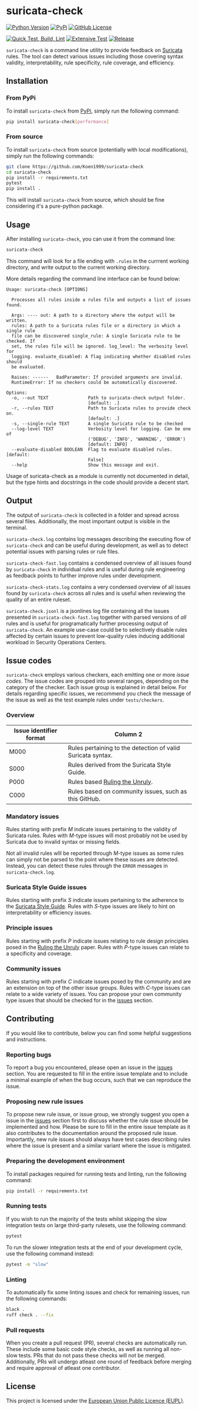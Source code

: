 # suricata-check

[![Python Version](https://img.shields.io/pypi/pyversions/suricata-check)](https://www.python.org)
[![PyPi](https://img.shields.io/pypi/status/suricata-check)](https://pypi.org/project/suricata-check)
[![GitHub License](https://img.shields.io/github/license/Koen1999/suricata-check)](https://github.com/Koen1999/suricata-check/blob/master/LICENSE)

[![Quick Test, Build, Lint](https://github.com/Koen1999/suricata-check/actions/workflows/python-pr.yml/badge.svg?event=push)](https://github.com/Koen1999/suricata-check/actions/workflows/python-pr.yml)
[![Extensive Test](https://github.com/Koen1999/suricata-check/actions/workflows/python-push.yml/badge.svg)](https://github.com/Koen1999/suricata-check/actions/workflows/python-push.yml)
[![Release](https://github.com/Koen1999/suricata-check/actions/workflows/python-release.yml/badge.svg)](https://github.com/Koen1999/suricata-check/actions/workflows/python-release.yml)

`suricata-check` is a command line utility to provide feedback on [Suricata](https://github.com/OISF/suricata) rules.
The tool can detect various issues including those covering syntax validity, interpretability, rule specificity, rule coverage, and efficiency.

## Installation

### From PyPi

To install `suricata-check` from [PyPi](https://pypi.org/project/suricata-check/), simply run the following command:

```bash
pip install suricata-check[performance]
```

### From source

To install `suricata-check` from source (potentially with local modifications), simply run the following commands:

```bash
git clone https://github.com/Koen1999/suricata-check
cd suricata-check
pip install -r requirements.txt
pytest
pip install .
```

This will install `suricata-check` from source, which should be fine considering it's a pure-python package.

## Usage

After installing `suricata-check`, you can use it from the command line:

```bash
suricata-check
```

This command will look for a file ending with `.rules` in the currrent working directory, and write output to the current working directory.

More details regarding the command line interface can be found below:

```
Usage: suricata-check [OPTIONS]

  Processes all rules inside a rules file and outputs a list of issues found.

  Args: ---- out: A path to a directory where the output will be written.
  rules: A path to a Suricata rules file or a directory in which a single rule
  file can be discovered single_rule: A single Suricata rule to be checked. If
  set, the rules file will be ignored. log_level: The verbosity level for
  logging. evaluate_disabled: A flag indicating whether disabled rules should
  be evaluated.

  Raises: ------   BadParameter: If provided arguments are invalid.
  RuntimeError: If no checkers could be automatically discovered.

Options:
  -o, --out TEXT               Path to suricata-check output folder.
                               [default: .]
  -r, --rules TEXT             Path to Suricata rules to provide check on.
                               [default: .]
  -s, --single-rule TEXT       A single Suricata rule to be checked
  --log-level TEXT             Verbosity level for logging. Can be one of
                               ('DEBUG', 'INFO', 'WARNING', 'ERROR')
                               [default: INFO]
  --evaluate-disabled BOOLEAN  Flag to evaluate disabled rules.  [default:
                               False]
  --help                       Show this message and exit.
```

Usage of suricata-check as a module is currently not documented in detail, but the type hints and docstrings in the code should provide a decent start.

## Output

The output of `suricata-check` is collected in a folder and spread across several files. Additionally, the most important output is visible in the terminal.

`suricata-check.log` contains log messages describing the executing flow of `suricata-check` and can be useful during development, as well as to detect potential issues with parsing rules or rule files.

`suricata-check-fast.log` contains a condensed overview of all issues found by `suricata-check` in individual rules and is useful during rule engineering as feedback points to further improve rules under development.

`suricata-check-stats.log` contains a very condensed overview of all issues found by `suricata-check` across all rules and is useful when reviewing the quality of an entire ruleset.

`suricata-check.jsonl` is a jsonlines log file containing all the issues presented in `suricata-check-fast.log` together with parsed versions of _all_ rules and is useful for programatically further processing output of `suricata-check`. An example use-case could be to selectively disable rules affected by certain issues to prevent low-quality rules inducing additional workload in Security Operations Centers.

## Issue codes

`suricata-check` employs various checkers, each emitting one or more _issue codes_.
The issue codes are grouped into several ranges, depending on the category of the checker.
Each issue group is explained in detail below.
For details regarding specific issues, we recommend you check the message of the issue as well as the test example rules under `tests/checkers`.

### Overview

| Issue identifier format | Column 2                                                    |
| ----------------------- | ----------------------------------------------------------- |
| M000                    | Rules pertaining to the detection of valid Suricata syntax. |
| S000                    | Rules derived from the Suricata Style Guide.                |
| P000                    | Rules based [Ruling the Unruly]().                          |
| C000                    | Rules based on community issues, such as this GitHub.       |

### Mandatory issues

Rules starting with prefix _M_ indicate issues pertaining to the validity of Suricata rules.
Rules with _M_-type issues will most probably not be used by Suricata due to invalid syntax or missing fields.

Not all invalid rules wlll be reported through _M_-type issues as some rules can simply not be parsed to the point where these issues are detected.
Instead, you can detect these rules through the `ERROR` messages in `suricata-check.log`.

### Suricata Style Guide issues

Rules starting with prefix _S_ indicate issues pertaining to the adherence to the [Suricata Style Guide](https://github.com/sidallocation/suricata-style-guide).
Rules with _S_-type issues are likely to hint on interpretability or efficiency issues.

### Principle issues

Rules starting with prefix _P_ indicate issues relating to rule design principles posed in the [Ruling the Unruly]() paper.
Rules with _P_-type issues can relate to a specificity and coverage.

### Community issues

Rules starting with prefix _C_ indicate issues posed by the community and are an extension on top of the other issue groups.
Rules with _C_-type issues can relate to a wide variety of issues.
You can propose your own community type issues that should be checked for in the [issues](https://github.com/Koen1999/suricata-check/issues) section.

## Contributing

If you would like to contribute, below you can find some helpful suggestions and instructions.

### Reporting bugs

To report a bug you encountered, please open an issue in the [issues](https://github.com/Koen1999/suricata-check/issues) section. You are requested to fill in the entire issue template and to include a minimal example of when the bug occurs, such that we can reproduce the issue.

### Proposing new rule issues

To propose new rule issue, or issue group, we strongly suggest you open a issue in the [issues](https://github.com/Koen1999/suricata-check/issues) section first to discuss whether the rule issue should be implemented and how. Please be sure to fill in the entire issue template as it also contributes to the documentation around the proposed rule issue. Importantly, new rule issues should always have test cases describing rules where the issue is present and a similar variant where the issue is mitigated.

### Preparing the development environment

To install packages required for running tests and linting, run the following command:

```bash
pip install -r requirements.txt
```

### Running tests

If you wish to run the majority of the tests whilst skipping the slow integration tests on large third-party rulesets, use the following command:

```bash
pytest
```

To run the slower integration tests at the end of your development cycle, use the following command instead:

```bash
pytest -m "slow"
```

### Linting

To automatically fix some linting issues and check for remaining issues, run the following commands:

```bash
black .
ruff check . --fix
```

### Pull requests

When you create a pull request (PR), several checks are automatically run. These include some basic code style checks, as well as running all non-slow tests. PRs that do not pass these checks will not be merged. Additionally, PRs will undergo atleast one round of feedback before merging and require approval of atleast one contributor.

## License

This project is licensed under the [European Union Public Licence (EUPL)](https://github.com/Koen1999/suricata-check/blob/master/LICENSE).
